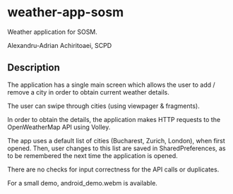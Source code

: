 # weather-app-sosm
Weather application for SOSM.

Alexandru-Adrian Achiritoaei, SCPD


## Description

The application has a single main screen which allows the user to add / remove a city in order to
obtain current weather details.

The user can swipe through cities (using viewpager & fragments).

In order to obtain the details, the application makes HTTP requests to the OpenWeatherMap API
using Volley.

The app uses a default list of cities (Bucharest, Zurich, London), when first opened. Then, user
changes to this list are saved in SharedPreferences, as to be remembered the next time the
application is opened.

There are no checks for input correctness for the API calls or duplicates.

For a small demo, android_demo.webm is available.
